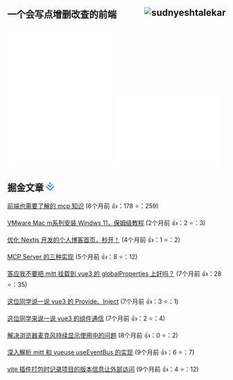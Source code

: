 ## 一个会写点增删改查的前端 <img align="right" src="https://komarev.com/ghpvc/?username=vaebe" alt="sudnyeshtalekar" />

<div>
  <img src="https://github.com/vaebe/vaebe/blob/main/metrics1.svg" width="48%" />
  <img src="https://github.com/vaebe/vaebe/blob/main/metrics2.svg" width="48%" />
</div>

<!-- juejin-posts start -->
## 掘金文章 <img src='https://raw.githubusercontent.com/vaebe/juejin-posts-action/main/assets/juejin.svg' alt='juejin' width='20' height='20'/>

[前端也需要了解的 mcp 知识](https://juejin.cn/post/7495598591488016394) (6个月前 👍：178 ⭐：259)

[VMware Mac m系列安装 Windws 11，保姆级教程](https://juejin.cn/post/7536900619337859114) (2个月前 👍：2 ⭐：3)

[优化 Nextjs 开发的个人博客首页，秒开！](https://juejin.cn/post/7513781200416391218) (4个月前 👍：1 ⭐：2)

[MCP Server 的三种实现](https://juejin.cn/post/7505325778222530611) (5个月前 👍：8 ⭐：12)

[答应我不要把 mitt 挂载到 vue3 的 globalProperties 上好吗？](https://juejin.cn/post/7484705232904814618) (7个月前 👍：28 ⭐：35)

[这位同学说一说 vue3 的 Provide、Inject](https://juejin.cn/post/7480514589253468169) (7个月前 👍：3 ⭐：1)

[这位同学来说一说 vue3 的组件通信](https://juejin.cn/post/7480081951517900800) (7个月前 👍：2 ⭐：4)

[解决浏览器麦克风持续显示使用中的问题](https://juejin.cn/post/7476977628777431092) (8个月前 👍：0 ⭐：2)

[深入解析 mitt 和 vueuse useEventBus 的实现](https://juejin.cn/post/7457228085830778895) (9个月前 👍：6 ⭐：7)

[vite 插件打包时记录项目的版本信息让外部访问](https://juejin.cn/post/7456809080344133667) (9个月前 👍：4 ⭐：12)
<!-- juejin-posts end -->

